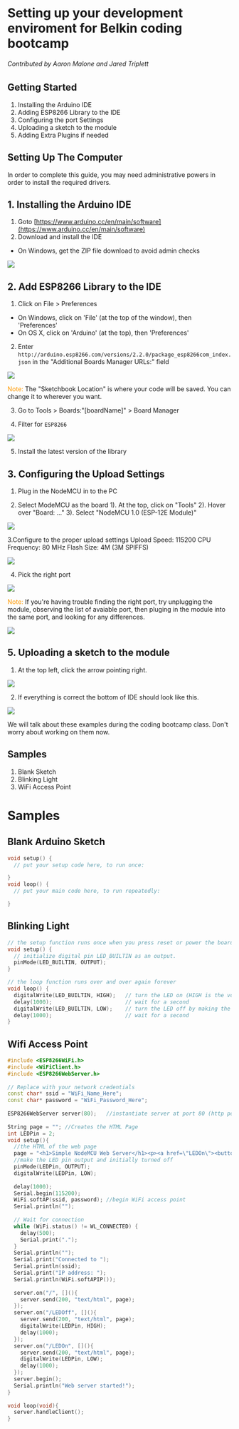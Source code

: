 # Setting up your development enviroment for Belkin coding bootcamp

###### Contributed by Aaron Malone and Jared Triplett

## Getting Started

1. Installing the Arduino IDE
2. Adding ESP8266 Library to the IDE
3. Configuring the port Settings
4. Uploading a sketch to the module
5. Adding Extra Plugins if needed


## Setting Up The Computer
In order to complete this guide, you may need administrative powers in order to install the required drivers.

## 1. Installing the Arduino IDE
1. Goto [https://www.arduino.cc/en/main/software](https://www.arduino.cc/en/main/software) 
2. Download and install the IDE
* On Windows, get the ZIP file download to avoid admin checks

<img src="https://github.com/SophiaBelkin/BelkinCodingBootcamp/blob/master/images/BoardManager.png?raw=true">


## 2. Add ESP8266 Library to the IDE
1. Click on File > Preferences
* On Windows, click on 'File' (at the top of the window), then 'Preferences'
* On OS X, click on 'Arduino' (at the top), then 'Preferences'
2. Enter `http://arduino.esp8266.com/versions/2.2.0/package_esp8266com_index.json` in the "Additional Boards Manager URLs:" field

<img src="https://github.com/SophiaBelkin/BelkinCodingBootcamp/blob/master/images/BoardManager.png?raw=true">

<span style="color:#f90">Note:</span> The "Sketchbook Location" is where your code will be saved. You can change it to wherever you want.

3. Go to Tools > Boards:"[boardName]" > Board Manager

4. Filter for `ESP8266`
<img src="https://github.com/SophiaBelkin/BelkinCodingBootcamp/blob/master/images/BoardManager.png?raw=true">

5. Install the latest version of the library

## 3. Configuring the Upload Settings
1. Plug in the NodeMCU in to the PC

2. Select ModeMCU as the board
1). At the top, click on "Tools"
2). Hover over "Board: ..."
3). Select "NodeMCU 1.0 (ESP-12E Module)"

<img src="https://github.com/SophiaBelkin/BelkinCodingBootcamp/blob/master/images/chooseBoard.png?raw=true">

3.Configure to the proper upload settings
Upload Speed: 115200
CPU Frequency: 80 MHz
Flash Size: 4M (3M SPIFFS)

<img src="https://github.com/Snappsu/Coding-Bootcamp/blob/master/pics/UploadSettings.png?raw=true">

4. Pick the right port
<img src="https://github.com/SophiaBelkin/BelkinCodingBootcamp/blob/master/images/choosePort.png?raw=true">

<span style="color:#f90">Note:</span> If you're having trouble finding the right port, try unplugging the module, observing the list of avaiable port, then pluging in the module into the same port, and looking for any differences.

<img src="https://github.com/SophiaBelkin/BelkinCodingBootcamp/blob/master/images/UploadSettings.png?raw=true">



## 5. Uploading a sketch to the module

1. At the top left, click the arrow pointing right.

<img src="https://github.com/SophiaBelkin/BelkinCodingBootcamp/blob/master/images/UploadButton.png?raw=true">

2. If everything is correct the bottom of IDE should look like this.

<img src="https://github.com/SophiaBelkin/BelkinCodingBootcamp/blob/master/images/ConsoleUpload.png?raw=true">



We will talk about these examples during the coding bootcamp class. Don't worry about working on them now.

## Samples
1. Blank Sketch
2. Blinking Light
3. WiFi Access Point


# Samples

## Blank Arduino Sketch
```ino
void setup() {
  // put your setup code here, to run once:

}
void loop() {
  // put your main code here, to run repeatedly:

}
```

## Blinking Light

```ino
// the setup function runs once when you press reset or power the board
void setup() {
  // initialize digital pin LED_BUILTIN as an output.
  pinMode(LED_BUILTIN, OUTPUT);
}

// the loop function runs over and over again forever
void loop() {
  digitalWrite(LED_BUILTIN, HIGH);   // turn the LED on (HIGH is the voltage level)
  delay(1000);                       // wait for a second
  digitalWrite(LED_BUILTIN, LOW);    // turn the LED off by making the voltage LOW
  delay(1000);                       // wait for a second
}
```


## Wifi Access Point
```ino
#include <ESP8266WiFi.h>
#include <WiFiClient.h>
#include <ESP8266WebServer.h>
 
// Replace with your network credentials
const char* ssid = "WiFi_Name_Here";
const char* password = "WiFi_Password_Here";
 
ESP8266WebServer server(80);   //instantiate server at port 80 (http port)
 
String page = ""; //Creates the HTML Page
int LEDPin = 2;
void setup(){
  //the HTML of the web page
  page = "<h1>Simple NodeMCU Web Server</h1><p><a href=\"LEDOn\"><button>ON</button></a>&nbsp;<a href=\"LEDOff\"><button>OFF</button></a></p>";
  //make the LED pin output and initially turned off
  pinMode(LEDPin, OUTPUT);
  digitalWrite(LEDPin, LOW);
   
  delay(1000);
  Serial.begin(115200);
  WiFi.softAP(ssid, password); //begin WiFi access point
  Serial.println("");
 
  // Wait for connection
  while (WiFi.status() != WL_CONNECTED) {
    delay(500);
    Serial.print(".");
  }
  Serial.println("");
  Serial.print("Connected to ");
  Serial.println(ssid);
  Serial.print("IP address: ");
  Serial.println(WiFi.softAPIP()); 
   
  server.on("/", [](){
    server.send(200, "text/html", page);
  });
  server.on("/LEDOff", [](){
    server.send(200, "text/html", page);
    digitalWrite(LEDPin, HIGH);
    delay(1000);
  });
  server.on("/LEDOn", [](){
    server.send(200, "text/html", page);
    digitalWrite(LEDPin, LOW);
    delay(1000); 
  });
  server.begin();
  Serial.println("Web server started!");
}
 
void loop(void){
  server.handleClient();
}
```



